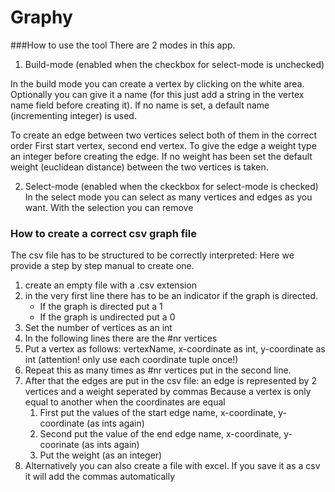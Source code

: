 # Graphy

###How to use the tool
There are 2 modes in this app. 

1. Build-mode (enabled when the checkbox for select-mode is unchecked)

In the build mode you can create a vertex by clicking on the white area. 
Optionally you can give it a name (for this just add a string in the vertex
name field before creating it). If no name is set, a default name 
(incrementing integer) is used. 

To create an edge between two vertices select both of them in the correct order
First start vertex, second end vertex. To give the edge a weight type an integer
before creating the edge. If no weight has been set the default weight 
(euclidean distance) between the two vertices is taken. 

2. Select-mode (enabled when the ckeckbox for select-mode is checked)
In the select mode you can select as many vertices and edges as you want. With the selection you can
remove 

### How to create a correct csv graph file
The csv file has to be structured to be 
correctly interpreted: Here we provide a step by step
manual to create one. 

1. create an empty file with a .csv extension
2. in the very first line there has to be an indicator
if the graph is directed. 
   - If the graph is directed put a 1
   - If the graph is undirected put a 0
3. Set the number of vertices as an int
4. In the following lines there are the #nr vertices 
5. Put a vertex as follows: vertexName, x-coordinate as int, y-coordinate as int (attention! only use each coordinate tuple once!)
6. Repeat this as many times as #nr vertices put in the second line. 
7. After that the edges are put in the csv file: an edge is represented by 2 vertices and a weight seperated by commas
Because a vertex is only equal to another when the coordinates are equal
    1. First put the values of the start edge name, x-coordinate, y-coordinate (as ints again)
    2. Second put the value of the end edge name, x-coordinate, y-coorinate (as ints again)
    3. Put the weight (as an integer)
8. Alternatively you can also create a file with
excel. If you save it as a csv it will add the commas automatically
   

